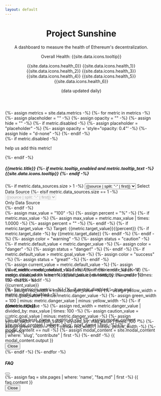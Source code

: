 ```yaml
---
layout: default
---
```



<header>
  <div class="container">
   <div class="pt-5 pb-3 pb-md-5 mt-md-5 text-center text-trans">
      <h1 class="display-3 fw-bold">Project Sunshine</h1>
      <div class="col-12 col-sm-10 col-md-8 mx-auto mb-4">
        <p class="lead fw-normal">A dashboard to measure the health of Ethereum's decentralization.</p>
        <div id="healthContainer" class="d-none fw-light my-4">
          <p class="mx-auto mb-2">
            <span id="healthLevel">Overall Health: </span>
            <span id="healthInfo" data-bs-toggle="modal" data-bs-target="#modal-faq">
              <span data-bs-toggle="tooltip" data-bs-placement="top" title="Click to open">
                {{site.data.icons.tooltip}}
              </span>
            </span>
          </p>
          <p id="healthEmojis" class="mx-auto py-1">
            <span data-bs-toggle="tooltip" data-bs-placement="top" title="Health 0-20%">
              {{site.data.icons.health_0}}</span>
            <span data-bs-toggle="tooltip" data-bs-placement="top" title="Health 20-40%">
              {{site.data.icons.health_1}}</span>
            <span data-bs-toggle="tooltip" data-bs-placement="top" title="Health 40-50%">
              {{site.data.icons.health_2}}</span>
            <span data-bs-toggle="tooltip" data-bs-placement="top" title="Health 50-65%">
              {{site.data.icons.health_3}}</span>
            <span data-bs-toggle="tooltip" data-bs-placement="top" title="Health 65-75%">
              {{site.data.icons.health_4}}</span>
            <span data-bs-toggle="tooltip" data-bs-placement="top" title="Health 75-85%">
              {{site.data.icons.health_5}}</span>
            <span data-bs-toggle="tooltip" data-bs-placement="top" title="Health 85-100%">
              {{site.data.icons.health_6}}</span>
          </p>
        </div>
        <p class="small fw-light mb-0">(data updated daily)</p>
      </div>
    </div>
  </div>
</header>

<section>
  <div class="container mb-5 text-trans">
    <div class="row justify-content-center">
      {%- assign metrics = site.data.metrics -%}
      {%- for metric in metrics -%}
        {%- assign placeholder = "" -%}
        {%- assign opacity = "" -%}
        {%- assign hide = "" -%}
        {%- if metric.disabled -%}
          {%- assign placeholder = "placeholder" -%}
          {%- assign opacity = 'style="opacity: 0.4"' -%}
          {%- assign hide = "d-none" -%}
        {%- endif -%}
        <div class="col-12 col-sm-10 col-md-8 col-lg-6 mb-3">
          <!-- Card -->
          <div id="card-{{metric.id}}" class="card h-100 bg-eth placeholder-glow" {{opacity}}>
            {%- if metric.disabled -%}
              <div class="card-disabled">
                <p class="coming-soon">help us add this metric!</p>
              </div>
            {%- endif -%}
            <!-- Card Body -->
            <div class="card-body d-flex flex-column">
              <div class="row flex-grow-1">
                <!-- Title & Tooltip -->
                <div class="col-12 col-sm-8 col-xl-9">
                  <h5 class="card-title">
                    {{metric.title}}
                    {%- if metric.tooltip_enabled and metric.tooltip_text -%}
                      <span class="{{hide}}" data-bs-toggle="tooltip" data-bs-placement="top" title="{{metric.tooltip_text}}">
                        {{site.data.icons.tooltip}}
                      </span>
                    {%- endif -%}
                  </h5>
                </div>
                <!-- Source Select/Dropdown -->
                <div class="d-none d-sm-inline col-4 col-xl-3 {{hide}}">
                  <div class="form-floating">
                    {%- if metric.data_sources.size > 1 -%}
                      <select id="select-{{metric.id}}" class="form-select form-select-sm" aria-label="data source select" onchange='getData("{{metric.id}}", this.value, {{metric.default_value}}).then(updateProgressBar)'>
                        {%- for source in metric.data_sources -%}
                          {%- assign selected = "" -%}
                          {%- if my_array.first -%}{%- assign selected = "selected" -%}{%- endif -%}
                          <option value="{{source}}"{{selected}}>{{source | split: "-" | first}}</option>
                        {%- endfor -%}
                      </select>
                      <label for="select-{{metric.id}}">Select Data Source</label>
                    {%- elsif metric.data_sources.size == 1 -%}
                      <select id="select-{{metric.id}}" class="form-select form-select-sm" aria-label="disabled data source select" disabled>
                        {%- for source in metric.data_sources -%}
                          <option value="{{source}}" selected>{{source | split: "-" | first}}</option>
                        {%- endfor -%}
                      </select>
                      <label for="select-{{metric.id}}"><div class="ms-2 {{hide}}">Only Data Source</div></label>
                    {%- endif -%}
                  </div>
                </div>
              </div>
              <div class="mb-2 {{placeholder}}">
                <!-- Details -->
                {%- assign max_value = "100" -%}
                {%- assign percent = "%" -%}
                {%- if metric.max_value -%}
                  {%- assign max_value = metric.max_value | times: 1.0000 -%}
                  {%- assign percent = "" -%}
                {%- endif -%}
                {%- if metric.target_value -%}
                  <label class="progress-label fw-normal small">
                    Target: {{metric.target_value}}{{percent}}
                    {%- if metric.target_date -%}
                      <span class="d-none d-xl-inline ms-1">by {{metric.target_date}}</span>
                    {%- endif -%}
                  </label>
                {%- endif -%}
                <!-- Progress Bar -->
                {%- assign color = "warning" -%}
                {%- assign status = "caution" -%}
                {%- if metric.default_value < metric.danger_value -%}
                  {%- assign color = "danger" -%}
                  {%- assign status = "danger!" -%}
                {%- endif -%}
                {%- if metric.default_value > metric.goal_value -%}
                  {%- assign color = "success" -%}
                  {%- assign status = "great!" -%}
                {%- endif -%}
                <div id="progress-container-{{metric.id}}" class="progress position-relative {{hide}}" style="height: 1.1rem;" data-bs-toggle="tooltip" data-bs-placement="top" data-bs-html="true"
                  title='
                    <div class="progress-tooltip text-capitalize text-start">
                      <div class="mb-1 pb-1 text-center border-bottom border-secondary">
                        status:<br>{{metric.default_value}}{{percent}} ({{status}})
                      </div>
                      <div class="d-flex justify-content-between">
                        <span class="me-2">danger:</span><span>0-{{metric.danger_value}}{{percent}}</span>
                      </div>
                      <div class="d-flex justify-content-between">
                        <span class="me-2">caution:</span><span>{{metric.danger_value}}-{{metric.goal_value}}{{percent}}</span>
                      </div>
                      <div class="d-flex justify-content-between">
                        {%- if metric.max_value -%}
                          <span class="me-2">great:</span><span>{{metric.goal_value}}-{{max_value | round}}+</span>
                        {%- else -%}
                          <span class="me-2">great:</span><span>{{metric.goal_value}}-{{max_value | round}}</span>
                        {%- endif -%}
                      </div>
                    </div>'>
                  <div id="progress-{{metric.id}}">
                    {%- assign current_value = metric.default_value -%}
                    {%- assign value_width = metric.default_value -%}
                    {%- if metric.max_value -%}
                      {%- assign value_width = metric.default_value | divided_by: max_value | times: 100 -%}
                    {%- endif -%}
                    <div class="progress-bar position-absolute bg-{{color}}" role="progressbar" 
                        aria-valuemin="0" aria-valuemax="{{max_value}}" aria-valuenow="{{metric.default_value}}" 
                        style="width: {{value_width}}%; height: 1.1rem;">
                      {{current_value}}
                    </div>
                  </div>
                  {%- assign red_width = metric.danger_value -%}
                  {%- assign yellow_width = metric.goal_value | minus: metric.danger_value -%}
                  {%- assign green_width = 100 | minus: metric.danger_value | minus: yellow_width -%}
                  {%- if metric.max_value -%}
                    {%- assign red_width = metric.danger_value | divided_by: max_value | times: 100 -%}
                    {%- assign caution_value = metric.goal_value | minus: metric.danger_value -%}
                    {%- assign yellow_width = caution_value | divided_by: max_value | times: 100 -%}
                    {%- assign green_width = 100 | minus: red_width | minus: yellow_width -%}
                  {%- endif -%}
                  <div class="progress-bar bg-trans progress-danger" role="progressbar" 
                    style="width: {{red_width}}%; height: 1.1rem"></div>
                  <div class="progress-bar bg-trans progress-warning" role="progressbar" 
                    style="width: {{yellow_width}}%; height: 1.1rem"></div>
                  <div class="progress-bar bg-trans progress-success" role="progressbar" 
                    style="width: {{green_width}}%; height: 1.1rem"></div>
                </div>
              </div>
              <!-- Buttons -->
              <div class="card-buttons d-flex justify-content-between">
                {%- if metric.modal_enabled -%}
                  <a class="btn btn-sunshine text-dark btn-sm {{hide}}" data-bs-toggle="modal" data-bs-target="#modal-{{metric.id}}">Take Action!</a>
                {%- endif -%}
                {%- if metric.disabled == false -%}
                  <a class="tweet-link text-decoration-none mt-1 me-1" onclick="createTweet('{{metric.id}}')">
                    {{site.data.icons.twitter}}
                  </a>
                {%- endif -%}
              </div>
            </div>
          </div>
        </div>
      {%- endfor -%}
    </div>
  </div>
</section>


<!-- Metric Modal -->
{%- for metric in metrics -%}
  {%- if metric.disabled != true and metric.modal_enabled  -%}
    <div class="modal fade" id="modal-{{metric.id}}" tabindex="-1" aria-labelledby="modal-title-{{metric.id}}" aria-hidden="true">
      <div class="modal-dialog">
        <div class="modal-content text-trans">
          <div class="modal-header">
            <h5 class="modal-title" id="modal-title-{{metric.id}}">{{metric.title}}</h5>
            <button type="button" class="btn-close" data-bs-dismiss="modal" aria-label="Close"></button>
          </div>
          <div class="modal-body">
            {%- assign post_name = metric.id  -%}
            {%- assign modal_content = site.modal_content | where: 'slug', post_name | first -%}
            {%- if modal_content == null -%}
              {%- assign modal_content = site.modal_content | where: 'slug', "contribute" | first -%}
            {%- endif -%}
            {{ modal_content.output }}
          </div>
          <div class="modal-footer">
            <button type="button" class="btn btn-sunshine" data-bs-dismiss="modal">Close</button>
          </div>
        </div>
      </div>
    </div>
  {%- endif -%}
{%- endfor -%}


<!-- FAQ Modal -->
<div class="modal fade" id="modal-faq" tabindex="-1" aria-labelledby="modal-title-faq" aria-hidden="true">
  <div class="modal-dialog">
    <div class="modal-content text-trans">
      <div class="modal-header">
        <h5 class="modal-title" id="modal-title-faq">FAQ</h5>
        <button type="button" class="btn-close" data-bs-dismiss="modal" aria-label="Close"></button>
      </div>
      <div class="modal-body">
        {%- assign faq = site.pages | where: 'name', "faq.md" | first -%}
        {{ faq.content }}
      </div>
      <div class="modal-footer">
        <button type="button" class="btn btn-sunshine" data-bs-dismiss="modal">Close</button>
      </div>
    </div>
  </div>
</div>

